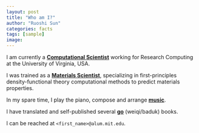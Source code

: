 ```yaml
---
layout: post
title: "Who am I?"
author: "Ruoshi Sun"
categories: facts
tags: [sample]
image: 
---
```


I am currently a [**Computational Scientist**](/work) working for Research Computing at the University of Virginia, USA.

I was trained as a [**Materials Scientist**](/matsci), specializing in first-principles density-functional theory computational methods to predict materials properties.

In my spare time, I play the piano, compose and arrange [**music**](/music).

I have translated and self-published several [**go**](/go) (weiqi/baduk) books.

I can be reached at `<first_name>@alum.mit.edu`.
